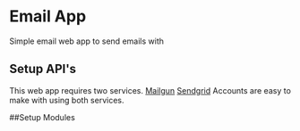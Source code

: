 # Email App
Simple email web app to send emails with

## Setup API's
This web app requires two services. 
[Mailgun](https://www.mailgun.com/) [Sendgrid](https://sendgrid.com/)
Accounts are easy to make with using both services. 

##Setup Modules
